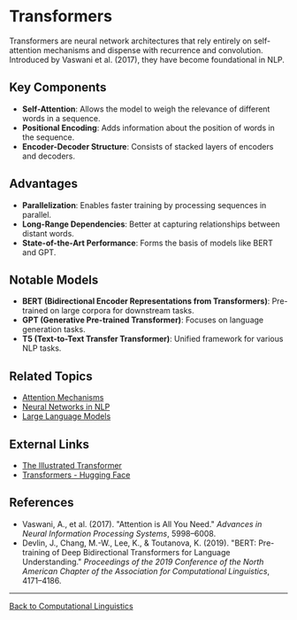 # Transformers

Transformers are neural network architectures that rely entirely on self-attention mechanisms and dispense with recurrence and convolution. Introduced by Vaswani et al. (2017), they have become foundational in NLP.

## Key Components

- **Self-Attention**: Allows the model to weigh the relevance of different words in a sequence.
- **Positional Encoding**: Adds information about the position of words in the sequence.
- **Encoder-Decoder Structure**: Consists of stacked layers of encoders and decoders.

## Advantages

- **Parallelization**: Enables faster training by processing sequences in parallel.
- **Long-Range Dependencies**: Better at capturing relationships between distant words.
- **State-of-the-Art Performance**: Forms the basis of models like BERT and GPT.


## Notable Models

- **BERT (Bidirectional Encoder Representations from Transformers)**: Pre-trained on large corpora for downstream tasks.
- **GPT (Generative Pre-trained Transformer)**: Focuses on language generation tasks.
- **T5 (Text-to-Text Transfer Transformer)**: Unified framework for various NLP tasks.

## Related Topics

- [Attention Mechanisms](Attention-Mechanisms.md)
- [Neural Networks in NLP](Neural-Networks-in-NLP.md)
- [Large Language Models](Large-Language-Models.md)

## External Links

- [The Illustrated Transformer](https://jalammar.github.io/illustrated-transformer/)
- [Transformers - Hugging Face](https://huggingface.co/transformers/)

## References

- Vaswani, A., et al. (2017). "Attention is All You Need." *Advances in Neural Information Processing Systems*, 5998–6008.
- Devlin, J., Chang, M.-W., Lee, K., & Toutanova, K. (2019). "BERT: Pre-training of Deep Bidirectional Transformers for Language Understanding." *Proceedings of the 2019 Conference of the North American Chapter of the Association for Computational Linguistics*, 4171–4186.

---

[Back to Computational Linguistics](README.md)
